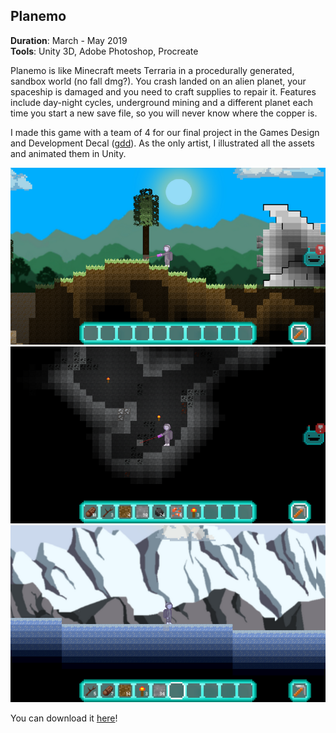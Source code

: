 ## Planemo

**Duration**: March - May 2019 <br>
**Tools**: Unity 3D, Adobe Photoshop, Procreate <br>

<p> Planemo is like Minecraft meets Terraria in a procedurally generated, sandbox world (no fall dmg?). You crash landed on an alien planet, your spaceship is damaged and you need to craft supplies to repair it. Features include day-night cycles, underground mining and a different planet each time you start a new save file, so you will never know where the copper is.

I made this game with a team of 4 for our final project in the Games Design and Development Decal ([gdd](https://gamedesign.berkeley.edu/)). As the only artist, I illustrated all the assets and animated them in Unity.

<p>
<img src="../images/planemo/planemo.png" alt="In Game Screenshot" width:"100%">
<img src="../images/planemo/planemo2.png" alt="In Game Screenshot" width:"100%">
<img src="../images/planemo/planemo3.png" alt="In Game Screenshot" width:"100%">
</p>


You can download it [here](planemogame.itch.io)!
